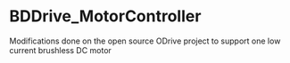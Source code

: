 # BDDrive_MotorController
Modifications done on the open source ODrive project to support one low current brushless DC motor

